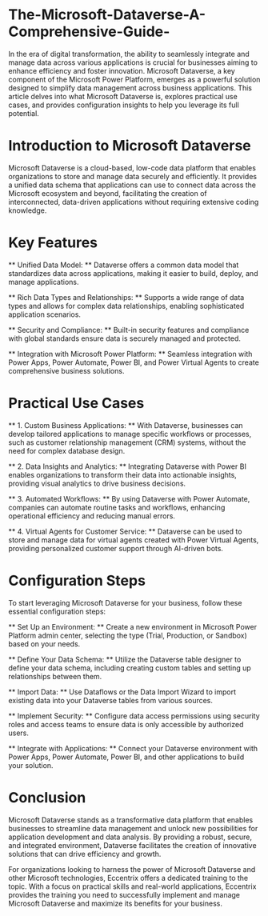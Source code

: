 # The-Microsoft-Dataverse-A-Comprehensive-Guide-
In the era of digital transformation, the ability to seamlessly integrate and manage data across various applications is crucial for businesses aiming to enhance efficiency and foster innovation. Microsoft Dataverse, a key component of the Microsoft Power Platform, emerges as a powerful solution designed to simplify data management across business applications. This article delves into what Microsoft Dataverse is, explores practical use cases, and provides configuration insights to help you leverage its full potential. 

# Introduction to Microsoft Dataverse 

Microsoft Dataverse is a cloud-based, low-code data platform that enables organizations to store and manage data securely and efficiently. It provides a unified data schema that applications can use to connect data across the Microsoft ecosystem and beyond, facilitating the creation of interconnected, data-driven applications without requiring extensive coding knowledge. 

# Key Features 

** Unified Data Model: ** Dataverse offers a common data model that standardizes data across applications, making it easier to build, deploy, and manage applications. 

** Rich Data Types and Relationships: ** Supports a wide range of data types and allows for complex data relationships, enabling sophisticated application scenarios. 

** Security and Compliance: ** Built-in security features and compliance with global standards ensure data is securely managed and protected. 

** Integration with Microsoft Power Platform: ** Seamless integration with Power Apps, Power Automate, Power BI, and Power Virtual Agents to create comprehensive business solutions. 

# Practical Use Cases 

** 1. Custom Business Applications: ** With Dataverse, businesses can develop tailored applications to manage specific workflows or processes, such as customer relationship management (CRM) systems, without the need for complex database design. 

** 2. Data Insights and Analytics: ** Integrating Dataverse with Power BI enables organizations to transform their data into actionable insights, providing visual analytics to drive business decisions. 

** 3. Automated Workflows: ** By using Dataverse with Power Automate, companies can automate routine tasks and workflows, enhancing operational efficiency and reducing manual errors. 

** 4. Virtual Agents for Customer Service: ** Dataverse can be used to store and manage data for virtual agents created with Power Virtual Agents, providing personalized customer support through AI-driven bots. 

# Configuration Steps 

To start leveraging Microsoft Dataverse for your business, follow these essential configuration steps: 

** Set Up an Environment: ** Create a new environment in Microsoft Power Platform admin center, selecting the type (Trial, Production, or Sandbox) based on your needs. 

** Define Your Data Schema: ** Utilize the Dataverse table designer to define your data schema, including creating custom tables and setting up relationships between them. 

** Import Data: ** Use Dataflows or the Data Import Wizard to import existing data into your Dataverse tables from various sources. 

** Implement Security: ** Configure data access permissions using security roles and access teams to ensure data is only accessible by authorized users. 

** Integrate with Applications: ** Connect your Dataverse environment with Power Apps, Power Automate, Power BI, and other applications to build your solution. 

# Conclusion 

Microsoft Dataverse stands as a transformative data platform that enables businesses to streamline data management and unlock new possibilities for application development and data analysis. By providing a robust, secure, and integrated environment, Dataverse facilitates the creation of innovative solutions that can drive efficiency and growth. 

For organizations looking to harness the power of Microsoft Dataverse and other Microsoft technologies, Eccentrix offers a dedicated training to the topic. With a focus on practical skills and real-world applications, Eccentrix provides the training you need to successfully implement and manage Microsoft Dataverse and maximize its benefits for your business.
